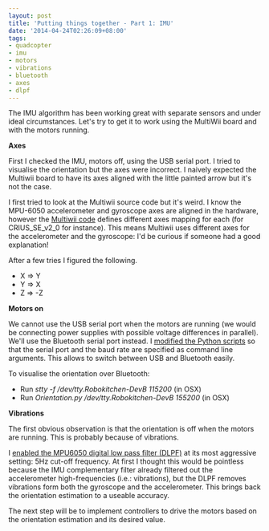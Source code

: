 ```yaml
---
layout: post
title: 'Putting things together - Part 1: IMU'
date: '2014-04-24T02:26:09+08:00'
tags:
- quadcopter
- imu
- motors
- vibrations
- bluetooth
- axes
- dlpf
---
```

The IMU algorithm has been working great with separate sensors and under ideal circumstances. Let's try to get it to work using the MultiWii board and with the motors running.

**Axes**

First I checked the IMU, motors off, using the USB serial port. I tried to visualise the orientation but the axes were incorrect. I naively expected the Multiwii board to have its axes aligned with the little painted arrow but it's not the case.

I first tried to look at the Multiwii source code but it's weird. I know the MPU-6050 accelerometer and gyroscope axes are aligned in the hardware, however the [Multiwii code](https://code.google.com/p/multiwii/source/browse/trunk/MultiWii_shared/def.h) defines different axes mapping for each (for CRIUS\_SE\_v2\_0 for instance). This means Multiwii uses different axes for the accelerometer and the gyroscope: I'd be curious if someone had a good explanation!

After a few tries I figured the following.

- X =\> Y
- Y =\> X
- Z =\> -Z

**Motors on**

We cannot use the USB serial port when the motors are running (we would be connecting power supplies with possible voltage differences in parallel). We'll use the Bluetooth serial port instead. I [modified the Python scripts](https://github.com/marcv81/quadcopter/commit/d3f3c4523c3501669b161e4894646e9e84902e95) so that the serial port and the baud rate are specified as command line arguments. This allows to switch between USB and Bluetooth easily.

To visualise the orientation over Bluetooth:

- Run _stty -f /dev/tty.Robokitchen-DevB 115200_ (in OSX)
- Run _Orientation.py /dev/tty.Robokitchen-DevB 155200_ (in OSX)

**Vibrations**

The first obvious observation is that the orientation is off when the motors are running. This is probably because of vibrations.

I [enabled the MPU6050 digital low pass filter (DLPF)](https://github.com/marcv81/quadcopter/commit/38a3554b2875375a8c083a5be7cb6f30efa31421) at its most aggressive setting: 5Hz cut-off frequency. At first I thought this would be pointless because the IMU complementary filter already filtered out the accelerometer high-frequencies (i.e.: vibrations), but the DLPF removes vibrations form both the gyroscope and the accelerometer. This brings back the orientation estimation to a useable accuracy.

The next step will be to implement controllers to drive the motors based on the orientation estimation and its desired value.
